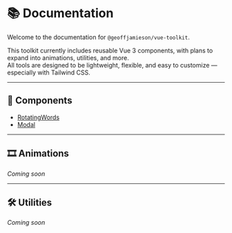 # 📚 Documentation

Welcome to the documentation for `@geoffjamieson/vue-toolkit`.

This toolkit currently includes reusable Vue 3 components, with plans to expand into animations, utilities, and more.  
All tools are designed to be lightweight, flexible, and easy to customize — especially with Tailwind CSS.

---

## 🧩 Components

- [RotatingWords](./components/RotatingWords.md)
- [Modal](./components/Modal.md)

---

## 🎞️ Animations

_Coming soon_

---

## 🛠️ Utilities

_Coming soon_
